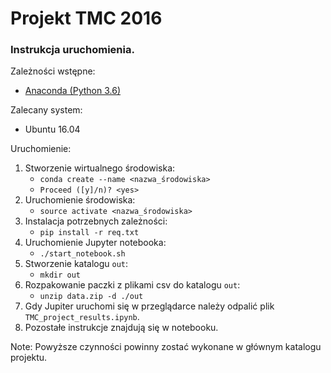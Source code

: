 # Projekt TMC 2016

### Instrukcja uruchomienia.

Zależności wstępne:
* [Anaconda (Python 3.6)](https://www.continuum.io/downloads)

Zalecany system: 
* Ubuntu 16.04

Uruchomienie:
1. Stworzenie wirtualnego środowiska: 
    * `conda create --name <nazwa_środowiska>` 
    * `Proceed ([y]/n)? <yes>`
2. Uruchomienie środowiska:
    * `source activate <nazwa_środowiska>`
3. Instalacja potrzebnych zależności:
    * `pip install -r req.txt`
4. Uruchomienie Jupyter notebooka:
    * `./start_notebook.sh`
5. Stworzenie katalogu `out`:
    * `mkdir out`
6. Rozpakowanie paczki z plikami csv do katalogu `out`:
    * `unzip data.zip -d ./out`
7. Gdy Jupiter uruchomi się w przeglądarce należy odpalić plik `TMC_project_results.ipynb`.
8. Pozostałe instrukcje znajdują się w notebooku.

Note: Powyższe czynności powinny zostać wykonane w głównym katalogu projektu.

